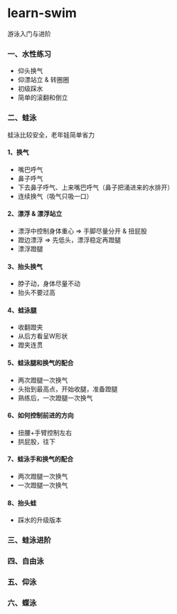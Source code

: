 # learn-swim

游泳入门与进阶

### 一、水性练习

* 仰头换气
* 仰漂站立 & 转圈圈
* 初级踩水
* 简单的滚翻和倒立

### 二、蛙泳

蛙泳比较安全，老年娃简单省力

#### 1、换气

* 嘴巴呼气
* 鼻子呼气
* 下去鼻子呼气、上来嘴巴呼气（鼻子把涌进来的水排开）
* 连续换气（吸气只吸一口）

#### 2、漂浮 & 漂浮站立

* 漂浮中控制身体重心 => 手脚尽量分开 & 扭屁股
* 蹬边漂浮 => 先低头，漂浮稳定再蹬腿
* 漂浮蹬腿

#### 3、抬头换气

* 脖子动，身体尽量不动
* 抬头不要过高

#### 4、蛙泳腿

* 收翻蹬夹
* 从后方看呈W形状
* 蹬夹连贯

#### 5、蛙泳腿和换气的配合

* 两次蹬腿一次换气
* 头抬到最高点，开始收腿，准备蹬腿
* 熟练后，一次蹬腿一次换气

#### 6、如何控制前进的方向

* 扭腰+手臂控制左右
* 拱屁股，往下

#### 7、蛙泳手和换气的配合

* 两次蹬腿一次换气
* 一次蹬腿一次换气

#### 8、抬头蛙

* 踩水的升级版本

### 三、蛙泳进阶

### 四、自由泳

### 五、仰泳

### 六、蝶泳
